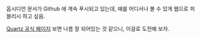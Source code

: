 

옵시디언 문서가 Github 에 계속 푸시되고 있는데, 얘를 어디서나 볼 수 있게 웹으로 퍼블리시 하고 싶음.

[Quartz 공식 페이지](https://quartz.jzhao.xyz/) 보면 나름 잘 되어있는 것 같으니, 이걸로 도전해 보자.

